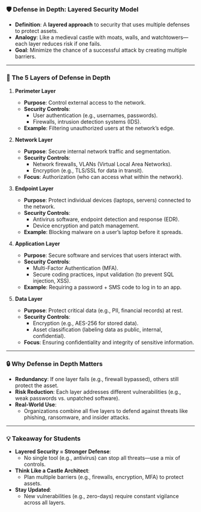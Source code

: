 ### 🛡️ **Defense in Depth: Layered Security Model**
- **Definition**: A **layered approach** to security that uses multiple defenses to protect assets.  
- **Analogy**: Like a medieval castle with moats, walls, and watchtowers—each layer reduces risk if one fails.  
- **Goal**: Minimize the chance of a successful attack by creating multiple barriers.  

---

### 🧱 **The 5 Layers of Defense in Depth**
1. **Perimeter Layer**  
   - **Purpose**: Control external access to the network.  
   - **Security Controls**:  
     - User authentication (e.g., usernames, passwords).  
     - Firewalls, intrusion detection systems (IDS).  
   - **Example**: Filtering unauthorized users at the network’s edge.  

2. **Network Layer**  
   - **Purpose**: Secure internal network traffic and segmentation.  
   - **Security Controls**:  
     - Network firewalls, VLANs (Virtual Local Area Networks).  
     - Encryption (e.g., TLS/SSL for data in transit).  
   - **Focus**: Authorization (who can access what within the network).  

3. **Endpoint Layer**  
   - **Purpose**: Protect individual devices (laptops, servers) connected to the network.  
   - **Security Controls**:  
     - Antivirus software, endpoint detection and response (EDR).  
     - Device encryption and patch management.  
   - **Example**: Blocking malware on a user’s laptop before it spreads.  

4. **Application Layer**  
   - **Purpose**: Secure software and services that users interact with.  
   - **Security Controls**:  
     - Multi-Factor Authentication (MFA).  
     - Secure coding practices, input validation (to prevent SQL injection, XSS).  
   - **Example**: Requiring a password + SMS code to log in to an app.  

5. **Data Layer**  
   - **Purpose**: Protect critical data (e.g., PII, financial records) at rest.  
   - **Security Controls**:  
     - Encryption (e.g., AES-256 for stored data).  
     - Asset classification (labeling data as public, internal, confidential).  
   - **Focus**: Ensuring confidentiality and integrity of sensitive information.  

---

### 🔒 **Why Defense in Depth Matters**
- **Redundancy**: If one layer fails (e.g., firewall bypassed), others still protect the asset.  
- **Risk Reduction**: Each layer addresses different vulnerabilities (e.g., weak passwords vs. unpatched software).  
- **Real-World Use**:  
  - Organizations combine all five layers to defend against threats like phishing, ransomware, and insider attacks.  

---

### 💡 **Takeaway for Students**
- **Layered Security = Stronger Defense**:  
  - No single tool (e.g., antivirus) can stop all threats—use a mix of controls.  
- **Think Like a Castle Architect**:  
  - Plan multiple barriers (e.g., firewalls, encryption, MFA) to protect assets.  
- **Stay Updated**:  
  - New vulnerabilities (e.g., zero-days) require constant vigilance across all layers.  
